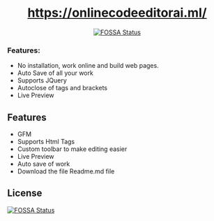 <div align="center">

# https://onlinecodeeditorai.ml/
[![FOSSA Status](https://app.fossa.com/api/projects/git%2Bgithub.com%2Fmirzasaikatahmmed%2FOnline-Code-Editor.svg?type=shield)](https://app.fossa.com/projects/git%2Bgithub.com%2Fmirzasaikatahmmed%2FOnline-Code-Editor?ref=badge_shield)


</div>

### Features:

- No installation, work online and build web pages.
- Auto Save of all your work
- Supports JQuery
- Autoclose of tags and brackets
- Live Preview



## Features

- GFM
- Supports Html Tags
- Custom toolbar to make editing easier
- Live Preview
- Auto save of work
- Download the file Readme.md file



## License
[![FOSSA Status](https://app.fossa.com/api/projects/git%2Bgithub.com%2Fmirzasaikatahmmed%2FOnline-Code-Editor.svg?type=large)](https://app.fossa.com/projects/git%2Bgithub.com%2Fmirzasaikatahmmed%2FOnline-Code-Editor?ref=badge_large)